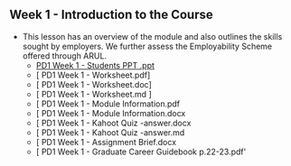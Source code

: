 
## Week 1 - Introduction to the Course

* This lesson has an overview of the module and also outlines the skills sought by employers. We further assess the Employability Scheme offered through ARUL.
  * [ PD1 Week 1 - Students PPT .ppt ](materials/PD1Week1-StudentsPPT.ppt)                           
  * [ PD1 Week 1 - Worksheet.pdf]
  * [ PD1 Week 1 - Worksheet.doc]
  * [ PD1 Week 1 - Worksheet.md ]
  * [ PD1 Week 1 - Module Information.pdf 
  * [ PD1 Week 1 - Module Information.docx 
  * [ PD1 Week 1 - Kahoot Quiz -answer.docx               
  * [ PD1 Week 1 - Kahoot Quiz -answer.md                
  * [ PD1 Week 1 - Assignment Brief.docx                  
  * [ PD1 Week 1 - Graduate Career Guidebook p.22-23.pdf' 